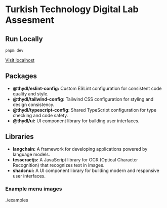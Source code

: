# Turkish Technology Digital Lab Assesment

## Run Locally

```sh
pnpm dev
```

[Visit localhost](http://localhost:3000)

## Packages
- **@thydl/eslint-config:** Custom ESLint configuration for consistent code quality and style.
- **@thydl/tailwind-config:** Tailwind CSS configuration for styling and design consistency.
- **@thydl/typescript-config:** Shared TypeScript configuration for type checking and code safety.
- **@thydl/ui:** UI component library for building user interfaces.


## Libraries
- **langchain:** A framework for developing applications powered by language models.
- **tesseractjs:** A JavaScript library for OCR (Optical Character Recognition) that recognizes text in images.
- **shadcnui:** A UI component library for building modern and responsive user interfaces.


### Example menu images
./examples
